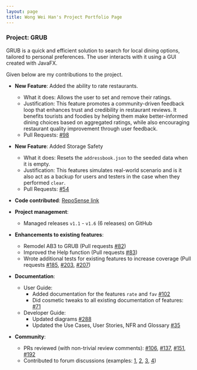 ```yaml
---
layout: page
title: Wong Wei Han's Project Portfolio Page
---
```


### Project: GRUB

GRUB is a quick and efficient solution to search for local dining options, tailored to personal preferences. The user interacts with it using a GUI created with JavaFX.

Given below are my contributions to the project.

* **New Feature**: Added the ability to rate restaurants.
  * What it does: Allows the user to set and remove their ratings.
  * Justification: This feature promotes a community-driven feedback loop that enhances trust and credibility in restaurant reviews. It benefits tourists and foodies by helping them make better-informed dining choices based on aggregated ratings, while also encouraging restaurant quality improvement through user feedback.
  * Pull Requests: [\#98](https://github.com/AY2425S1-CS2103-F12-3/tp/pull/98)

* **New Feature**: Added Storage Safety
  * What it does: Resets the `addressbook.json` to the seeded data when it is empty.
  * Justification: This features simulates real-world scenario and is it also act as a backup for users and testers in the case when they performed `clear`. 
  * Pull Requests: [\#54](https://github.com/AY2425S1-CS2103-F12-3/tp/pull/54)

* **Code contributed**: [RepoSense link](https://nus-cs2103-ay2425s1.github.io/tp-dashboard/?search=&sort=groupTitle&sortWithin=title&timeframe=commit&mergegroup=&groupSelect=groupByRepos&breakdown=true&checkedFileTypes=docs~functional-code~test-code~other&since=2024-09-20&tabOpen=true&tabType=authorship&tabAuthor=WeiHanWong&tabRepo=AY2425S1-CS2103-F12-3%2Ftp%5Bmaster%5D&authorshipIsMergeGroup=false&authorshipFileTypes=docs~functional-code~test-code~other&authorshipIsBinaryFileTypeChecked=false&authorshipIsIgnoredFilesChecked=false)

* **Project management**:
  * Managed releases `v1.1` - `v1.6` (6 releases) on GitHub

* **Enhancements to existing features**:
  * Remodel AB3 to GRUB (Pull requests [\#82](https://github.com/AY2425S1-CS2103-F12-3/tp/pull/82))
  * Improved the Help function (Pull requests  [\#83](https://github.com/AY2425S1-CS2103-F12-3/tp/pull/83))
  * Wrote additional tests for existing features to increase coverage (Pull requests [\#185](https://github.com/AY2425S1-CS2103-F12-3/tp/pull/185), [\#203](https://github.com/AY2425S1-CS2103-F12-3/tp/pull/203), [\#207](https://github.com/AY2425S1-CS2103-F12-3/tp/pull/207))

* **Documentation**:
  * User Guide:
    * Added documentation for the features `rate` and `fav` [\#102](https://github.com/AY2425S1-CS2103-F12-3/tp/pull/102)
    * Did cosmetic tweaks to all existing documentation of features: [\#71](https://github.com/AY2425S1-CS2103-F12-3/tp/pull/71)
  * Developer Guide:
    * Updated diagrams [\#288](https://github.com/AY2425S1-CS2103-F12-3/tp/pull/288)
    * Updated the Use Cases, User Stories, NFR and Glossary [\#35](https://github.com/AY2425S1-CS2103-F12-3/tp/pull/35)

* **Community**:
  * PRs reviewed (with non-trivial review comments): [\#106](https://github.com/AY2425S1-CS2103-F12-3/tp/pull/106), [\#137](https://github.com/AY2425S1-CS2103-F12-3/tp/pull/137), [\#151](https://github.com/AY2425S1-CS2103-F12-3/tp/pull/151), [\#192](https://github.com/AY2425S1-CS2103-F12-3/tp/pull/192)
  * Contributed to forum discussions (examples: [1](https://github.com/nus-cs2103-AY2425S1/forum/issues/49#issuecomment-2308357982), [2](https://github.com/nus-cs2103-AY2425S1/forum/issues/50#issuecomment-2308361952), [3](https://github.com/nus-cs2103-AY2425S1/forum/issues/51#issuecomment-2308392882), [4](https://github.com/nus-cs2103-AY2425S1/forum/issues/187#issuecomment-2326196123))
